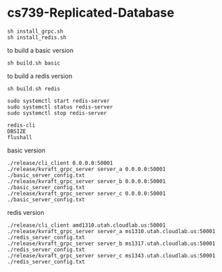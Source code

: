 # cs739-Replicated-Database

```
sh install_grpc.sh
sh install_redis.sh
```
to build a basic version
```
sh build.sh basic
```
to build a redis version
```
sh build.sh redis
```

```
sudo systemctl start redis-server
sudo systemctl status redis-server
sudo systemctl stop redis-server
```
```
redis-cli
DBSIZE
flushall
```
basic version
```
./release/cli_client 0.0.0.0:50001
./release/kvraft_grpc_server server_a 0.0.0.0:50001 ./basic_server_config.txt
./release/kvraft_grpc_server server_b 0.0.0.0:50001 ./basic_server_config.txt
./release/kvraft_grpc_server server_c 0.0.0.0:50001 ./basic_server_config.txt
```
redis version
```
./release/cli_client amd1310.utah.cloudlab.us:50001
./release/kvraft_grpc_server server_a ms1310.utah.cloudlab.us:50001 ./redis_server_config.txt
./release/kvraft_grpc_server server_b ms1317.utah.cloudlab.us:50001 ./redis_server_config.txt
./release/kvraft_grpc_server server_c ms1343.utah.cloudlab.us:50001 ./redis_server_config.txt
```